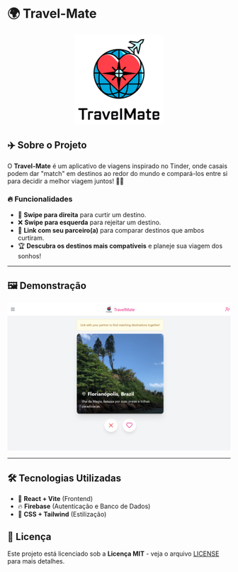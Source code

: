 # 🌍 Travel-Mate

<p align="center">
  <img src="public/logo.png" alt="Travel-Mate Logo" width="200">
</p>

## ✈️ Sobre o Projeto
O **Travel-Mate** é um aplicativo de viagens inspirado no Tinder, onde casais podem dar "match" em destinos ao redor do mundo e compará-los entre si para decidir a melhor viagem juntos! 💑✨  

### 🔥 **Funcionalidades**
- 💖 **Swipe para direita** para curtir um destino.  
- ❌ **Swipe para esquerda** para rejeitar um destino.  
- 🔗 **Link com seu parceiro(a)** para comparar destinos que ambos curtiram.  
- 🏆 **Descubra os destinos mais compatíveis** e planeje sua viagem dos sonhos!  

---

## 🖼️ **Demonstração**
<img src="public/ex1.png" width="600">

---

## 🛠 **Tecnologias Utilizadas**
- 🚀 **React + Vite** (Frontend)
- 🔥 **Firebase** (Autenticação e Banco de Dados)
- 💅 **CSS + Tailwind** (Estilização)


## 📜 Licença
Este projeto está licenciado sob a **Licença MIT** - veja o arquivo [LICENSE](LICENSE) para mais detalhes.

